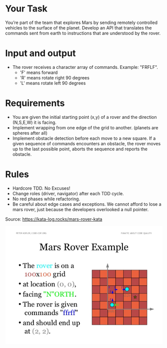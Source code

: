 # Your Task

You’re part of the team that explores Mars by sending remotely controlled vehicles to the surface of the planet. Develop an API that translates the commands sent from earth to instructions that are understood by the rover.

# Input and output

* The rover receives a character array of commands. Example: "FRFLF".
    * 'F' means forward
    * 'R' means rotate right 90 degrees
    * 'L' means rotate left 90 degrees

# Requirements

* You are given the initial starting point (x,y) of a rover and the direction (N,S,E,W) it is facing.
* Implement wrapping from one edge of the grid to another. (planets are spheres after all)
* Implement obstacle detection before each move to a new square. If a given sequence of commands encounters an obstacle, the rover moves up to the last possible point, aborts the sequence and reports the obstacle.

# Rules

* Hardcore TDD. No Excuses!
* Change roles (driver, navigator) after each TDD cycle.
* No red phases while refactoring.
* Be careful about edge cases and exceptions. We cannot afford to lose a mars rover, just because the developers overlooked a null pointer.

Source: https://kata-log.rocks/mars-rover-kata

![alt text](documentation/mars-rover-grid.jpg "Mars Rover Grid")
